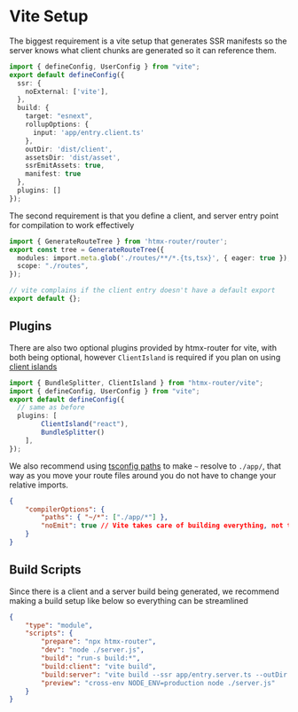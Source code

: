 # Vite Setup

The biggest requirement is a vite setup that generates SSR manifests so the server knows what client chunks are generated so it can reference them.

```ts title="vite.config.ts"
import { defineConfig, UserConfig } from "vite";
export default defineConfig({
  ssr: {
    noExternal: ['vite'],
  },
  build: {
    target: "esnext",
    rollupOptions: {
      input: 'app/entry.client.ts'
    },
    outDir: 'dist/client',
    assetsDir: 'dist/asset',
    ssrEmitAssets: true,
    manifest: true
  },
  plugins: []
});
```

The second requirement is that you define a client, and server entry point for compilation to work effectively

```ts title="app/entry.server.ts"
import { GenerateRouteTree } from 'htmx-router/router';
export const tree = GenerateRouteTree({
  modules: import.meta.glob('./routes/**/*.{ts,tsx}', { eager: true }),
  scope: "./routes",
});
```

```ts title="app/entry.client.ts"
// vite complains if the client entry doesn't have a default export
export default {};
```

## Plugins

There are also two optional plugins provided by htmx-router for vite, with both being optional, however `ClientIsland` is required if you plan on using [client islands](../island/client.md)

```ts title="vite.config.ts"
import { BundleSplitter, ClientIsland } from "htmx-router/vite";
import { defineConfig, UserConfig } from "vite";
export default defineConfig({
  // same as before
  plugins: [
		ClientIsland("react"),
		BundleSplitter()
	],
});
```

We also recommend using [tsconfig paths](https://www.npmjs.com/package/vite-tsconfig-paths) to make `~` resolve to `./app/`, that way as you move your route files around you do not have to change your relative imports.

```json title="tsconfig.json"
{
	"compilerOptions": {
		"paths": { "~/*": ["./app/*"] },
		"noEmit": true // Vite takes care of building everything, not tsc
	}
}

```

## Build Scripts

Since there is a client and a server build being generated, we recommend making a build setup like below so everything can be streamlined

```json title="package.json"
{
	"type": "module",
	"scripts": {
		"prepare": "npx htmx-router",
		"dev": "node ./server.js",
		"build": "run-s build:*",
		"build:client": "vite build",
		"build:server": "vite build --ssr app/entry.server.ts --outDir dist/server",
		"preview": "cross-env NODE_ENV=production node ./server.js"
	}
}
```